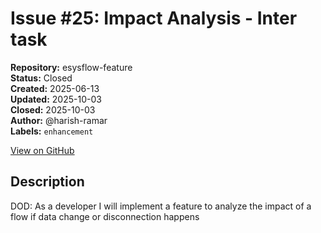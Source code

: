 # Issue #25: Impact Analysis - Inter task

**Repository:** esysflow-feature  
**Status:** Closed  
**Created:** 2025-06-13  
**Updated:** 2025-10-03  
**Closed:** 2025-10-03  
**Author:** @harish-ramar  
**Labels:** `enhancement`  

[View on GitHub](https://github.com/Simtestlab/esysflow-feature/issues/25)

## Description

DOD: As a developer I will implement a feature to analyze the impact of a flow if data change or disconnection happens

